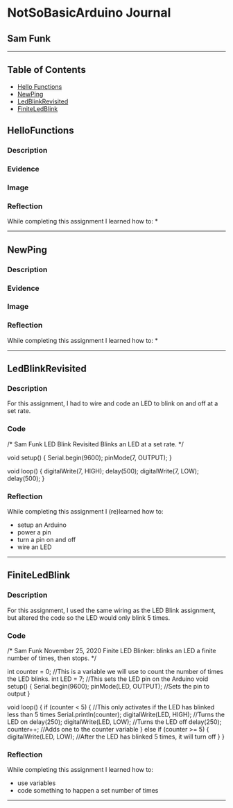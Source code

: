# NotSoBasicArduino Journal

## Sam Funk

---
## Table of Contents
* [Hello Functions](#HelloFunctions)
* [NewPing](#NewPing)
* [LedBlinkRevisited](#LedBlinkRevisited)
* [FiniteLedBlink](#FiniteLedBlink)

## HelloFunctions

### Description



### Evidence



### Image



### Reflection

While completing this assignment I learned how to:
* 

---

## NewPing

### Description



### Evidence



### Image



### Reflection

While completing this assignment I learned how to:
* 

---

## LedBlinkRevisited

### Description

For this assignment, I had to wire and code an LED to blink on and off at a set rate.

### Code

/*
Sam Funk
LED Blink Revisited
Blinks an LED at a set rate.
*/

void setup() {
  Serial.begin(9600);
  pinMode(7, OUTPUT);
}

void loop() {
  digitalWrite(7, HIGH);
  delay(500);
  digitalWrite(7, LOW);
  delay(500);
}


### Reflection

While completing this assignment I (re)learned how to:
* setup an Arduino
* power a pin
* turn a pin on and off
* wire an LED

---

## FiniteLedBlink

### Description

For this assignment, I used the same wiring as the LED Blink assignment, but altered the code so the LED would only blink 5 times.

### Code

/*
Sam Funk
November 25, 2020
Finite LED Blinker: blinks an LED a finite number of times, then stops.
*/

int counter = 0;    //This is a variable we will use to count the number of times the LED blinks.
int LED = 7;        //This sets the LED pin on the Arduino
void setup() {
  Serial.begin(9600);
  pinMode(LED, OUTPUT); //Sets the pin to output
}

void loop() {
  if (counter < 5) {      //This only activates if the LED has blinked less than 5 times
    Serial.println(counter);
    digitalWrite(LED, HIGH);  //Turns the LED on
    delay(250);
    digitalWrite(LED, LOW);   //Turns the LED off
    delay(250);
    counter++;              //Adds one to the counter variable
  }
  else if (counter >= 5) {
    digitalWrite(LED, LOW); //After the LED has blinked 5 times, it will turn off
  }
}


### Reflection

While completing this assignment I learned how to:
* use variables
* code something to happen a set number of times

---
